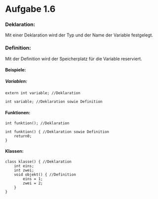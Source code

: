 #  Aufgabe 1.6

### Deklaration:
Mit einer Deklaration wird der Typ und der Name der Variable festgelegt.

### Definition:
Mit der Definition wird der Speicherplatz für die Variable reserviert.

#### Beispiele:
##### Variablen:
```
extern int variable; //Deklaration

int variable; //Deklaration sowie Definition
```
#### Funktionen:
```
int funktion(); //Deklaration

int funktion() { //Deklaration sowie Definition
    return0;
}
```
#### Klassen:
```
class klasse() { //Deklaration
    int eins;
    int zwei;
    void objekt() { //Definition
        eins = 1;
        zwei = 2;
    }
}


